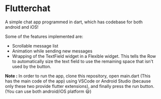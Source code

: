 # Flutterchat
A simple chat app programmed in dart, which has codebase for both android and iOS!

Some of the features implemented are: 
* Scrollable message list
* Animation while sending new messages
* Wrapping of the TextField widget in a Flexible widget. This tells the Row to automatically size the text field to use the remaining space that isn't used by the button.

**Note :** In order to run the app, clone this repository, open main.dart (This has the main code of the app) using VSCode or Android Studio (because only these two provide flutter extensions), and finally press the run button. (You can use both android/iOS platform :smiley:)

